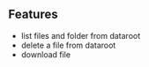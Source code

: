 Features
-------- 

- list files and folder from dataroot
- delete a file from dataroot
- download file
